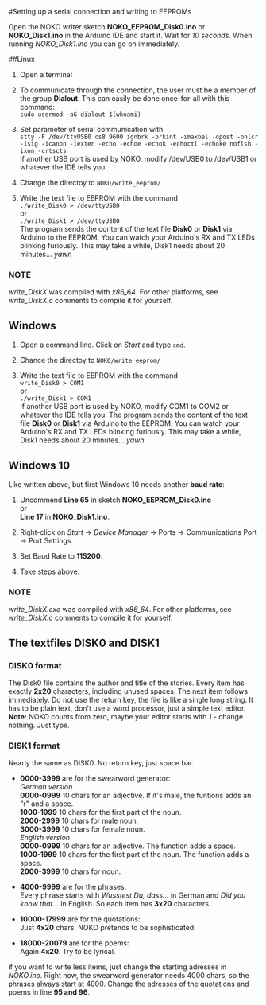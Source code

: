 #Setting up a serial connection and writing to EEPROMs

Open the NOKO writer sketch **NOKO_EEPROM_Disk0.ino** or **NOKO_Disk1.ino** in the Arduino IDE and start it. 
Wait for *10 seconds*. When running *NOKO_Disk1.ino* you can go on immediately.

##Linux

1. Open a terminal  

2. To communicate through the connection, the user must be a member of the group **Dialout**. This can easily be done once-for-all with this command:  
``` sudo usermod -aG dialout $(whoami) ```  

3. Set parameter of serial communication with  
``` stty -F /dev/ttyUSB0 cs8 9600 ignbrk -brkint -imaxbel -opost -onlcr -isig -icanon -iexten -echo -echoe -echok -echoctl -echoke noflsh -ixon -crtscts ```  
if another USB port is used by NOKO, modify /dev/USB0 to /dev/USB1 or whatever the IDE tells you.

4. Change the directoy to ` NOKO/write_eeprom/ `

5. Write the text file to EEPROM with the command  
``` ./write_Disk0 > /dev/ttyUSB0 ```  
or  
``` ./write_Disk1 > /dev/ttyUSB0 ```  
The program sends the content of the text file **Disk0** or **Disk1** via Arduino to the EEPROM. You can watch your Arduino's RX and TX LEDs blinking furiously. This may take a while, Disk1 needs about 20 minutes... *yawn*

### NOTE 
*write_DiskX* was compiled with *x86_64*. For other platforms, see *write_DiskX.c* comments to compile it for yourself.

## Windows

1. Open a command line. Click on *Start* and type ``` cmd ```.  

2. Chance the directoy to ` NOKO/write_eeprom/  `  

3. Write the text file to EEPROM with the command  
``` write_Disk0 > COM1 ```  
or  
``` ./write_Disk1 > COM1 ```  
If another USB port is used by NOKO, modify COM1 to COM2 or whatever the IDE tells you. The program sends the content of the text file **Disk0** or **Disk1** via Arduino to the EEPROM. You can watch your Arduino's RX and TX LEDs blinking furiously. This may take a while, Disk1 needs about 20 minutes... *yawn*

## Windows 10

Like written above, but first Windows 10 needs another **baud rate**:

1. Uncommend **Line 65** in sketch **NOKO_EEPROM_Disk0.ino**  
or  
**Line 17** in **NOKO_Disk1.ino**.  
  
2. Right-click on *Start* -> *Device Manager* -> Ports -> Communications Port -> Port Settings  

3. Set Baud Rate to **115200**.

4. Take steps above.  

### NOTE 
*write_DiskX.exe* was compiled with *x86_64*. For other platforms, see *write_DiskX.c* comments to compile it for yourself.

## The textfiles DISK0 and DISK1

### DISK0 format
The Disk0 file contains the author and title of the stories. Every item has exactly **2x20** characters, including unused spaces. The next item follows immediately. Do not use the return key, the file is like a single long string. It has to be plain text, don't use a word processor, just a simple text editor. **Note:** NOKO counts from zero, maybe your editor starts with 1 - change nothing. Just type.

### DISK1 format
Nearly the same as DISK0. No return key, just space bar. 
* **0000-3999** are for the swearword generator:  
*German version*  
**0000-0999** 10 chars for an adjective. If it's male, the funtions adds an "r" and a space.  
**1000-1999** 10 chars for the first part of the noun.  
**2000-2999** 10 chars for male noun.  
**3000-3999** 10 chars for female noun.  
*English version*  
**0000-0999** 10 chars for an adjective. The function adds a space.  
**1000-1999** 10 chars for the first part of the noun. The function adds a space.  
**2000-3999** 10 chars for noun.  

* **4000-9999** are for the phrases:  
Every phrase starts with *Wusstest Du, dass...* in German and *Did you know that...* in English. So each item has **3x20** characters.

* **10000-17999** are for the quotations:    
Just **4x20** chars. NOKO pretends to be sophisticated.

* **18000-20079** are for the poems:   
Again **4x20**. Try to be lyrical.

if you want to write less items, just change the starting adresses in *NOKO.ino*. Right now, the swearword generator needs 4000 chars, so the phrases always start at 4000. Change the adresses of the quotations and poems in line **95 and 96**.
